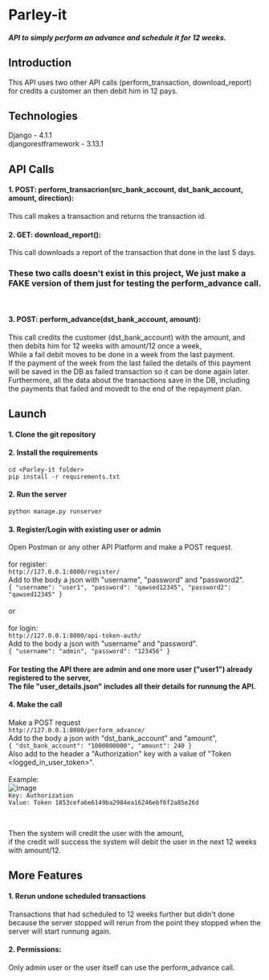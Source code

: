 # Parley-it
##### API to simply perform an advance and schedule it for 12 weeks.


## Introduction
This API uses two other API calls (perform_transaction, download_report) for credits a customer an then debit him in 12 pays.


## Technologies
Django - 4.1.1 <br />
djangorestframework - 3.13.1


## API Calls
#### 1. POST: perform_transacrion(src_bank_account, dst_bank_account, amount, direction):
This call makes a transaction and returns the transaction id.

#### 2. GET: download_report():
This call downloads a report of the transaction that done in the last 5 days.

### These two calls doesn't exist in this project, We just make a FAKE version of them just for testing the perform_advance call.
<br />

#### 3. POST: perform_advance(dst_bank_account, amount):
This call credits the customer (dst_bank_account) with the amount, and then debits him for 12 weeks with amount/12 once a week,<br /> 
While a fail debit moves to be done in a week from the last payment. <br />
If the payment of the week from the last failed the details of this payment will be saved in the DB as failed transaction so it can be done again later.<br />
Furthermore, all the data about the transactions save in the DB, including the payments that failed and movedt to the end of the repayment plan.


## Launch
#### 1. Clone the git repository

#### 2. Install the requirements
 `cd <Parley-it folder>` <br />
  `pip install -r requirements.txt`

#### 2. Run the server
 `python manage.py runserver`
 
#### 3. Register/Login with existing user or admin
  Open Postman or any other API Platform and make a POST request.<br /><br />
 for register: <br />
 `http://127.0.0.1:8000/register/` <br />
 Add to the body a json with "username", "password" and "password2". <br />
 `{
    "username": "user1",
    "password": "qawsed12345",
    "password2": "qawsed12345"
}`
 <br /><br /> or <br /><br />
 for login: <br />
 `http://127.0.0.1:8000/api-token-auth/` <br />
  Add to the body a json with "username" and "password". <br />
  `{
    "username": "admin",
    "password": "123456"
}`
  
  #### For testing the API there are admin and one more user ("user1") already registered to the server, <br /> The file "user_details.json" includes all their details for runnung the API.
  
#### 4. Make the call
  Make a POST request <br />
  `http://127.0.0.1:8000/perform_advance/` <br />
  Add to the body a json with "dst_bank_account" and "amount", <br />
  `{
    "dst_bank_account": "1000000000",
    "amount": 240
}` <br />
  Also add to the header a "Authorization" key with a value of "Token <logged_in_user_token>". <br /><br />
  Example: <br />
  ![image](https://user-images.githubusercontent.com/111747736/190264081-354a8407-46fb-45f1-a0e8-68cf105c61ae.png)
  <br />
  `Key: Authorization`<br />
  `Value: Token 1853cefa6e6149ba2984ea16246ebf6f2a85e26d`

 <br />
 
  Then the system will credit the user with the amount, <br />
  if the credit will success the system will debit the user in the next 12 weeks with amount/12.
 
 
## More Features
#### 1. Rerun undone scheduled transactions
  Transactions that had scheduled to 12 weeks further but didn't done because the server stopped will rerun from the point they stopped when the server will start runnung again.

#### 2. Permissions:
  Only admin user or the user itself can use the perform_advance call.
